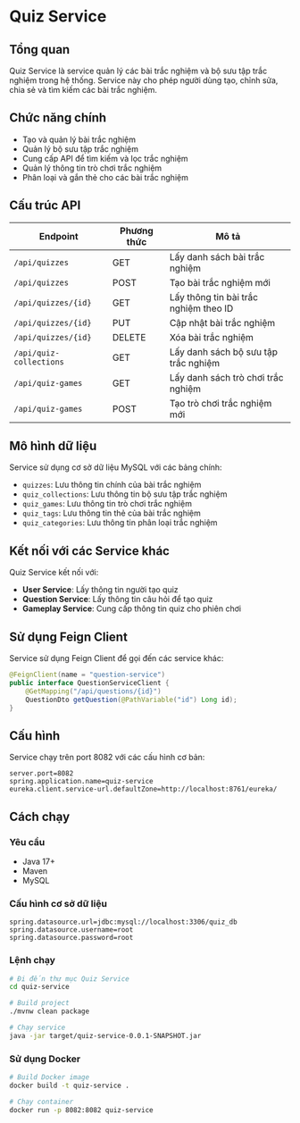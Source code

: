 # Quiz Service

## Tổng quan

Quiz Service là service quản lý các bài trắc nghiệm và bộ sưu tập trắc nghiệm trong hệ thống. Service này cho phép người dùng tạo, chỉnh sửa, chia sẻ và tìm kiếm các bài trắc nghiệm.

## Chức năng chính

- Tạo và quản lý bài trắc nghiệm
- Quản lý bộ sưu tập trắc nghiệm
- Cung cấp API để tìm kiếm và lọc trắc nghiệm
- Quản lý thông tin trò chơi trắc nghiệm
- Phân loại và gắn thẻ cho các bài trắc nghiệm

## Cấu trúc API

| Endpoint | Phương thức | Mô tả |
|----------|------------|-------|
| `/api/quizzes` | GET | Lấy danh sách bài trắc nghiệm |
| `/api/quizzes` | POST | Tạo bài trắc nghiệm mới |
| `/api/quizzes/{id}` | GET | Lấy thông tin bài trắc nghiệm theo ID |
| `/api/quizzes/{id}` | PUT | Cập nhật bài trắc nghiệm |
| `/api/quizzes/{id}` | DELETE | Xóa bài trắc nghiệm |
| `/api/quiz-collections` | GET | Lấy danh sách bộ sưu tập trắc nghiệm |
| `/api/quiz-games` | GET | Lấy danh sách trò chơi trắc nghiệm |
| `/api/quiz-games` | POST | Tạo trò chơi trắc nghiệm mới |

## Mô hình dữ liệu

Service sử dụng cơ sở dữ liệu MySQL với các bảng chính:

- `quizzes`: Lưu thông tin chính của bài trắc nghiệm
- `quiz_collections`: Lưu thông tin bộ sưu tập trắc nghiệm
- `quiz_games`: Lưu thông tin trò chơi trắc nghiệm
- `quiz_tags`: Lưu thông tin thẻ của bài trắc nghiệm
- `quiz_categories`: Lưu thông tin phân loại trắc nghiệm

## Kết nối với các Service khác

Quiz Service kết nối với:

- **User Service**: Lấy thông tin người tạo quiz
- **Question Service**: Lấy thông tin câu hỏi để tạo quiz
- **Gameplay Service**: Cung cấp thông tin quiz cho phiên chơi

## Sử dụng Feign Client

Service sử dụng Feign Client để gọi đến các service khác:

```java
@FeignClient(name = "question-service")
public interface QuestionServiceClient {
    @GetMapping("/api/questions/{id}")
    QuestionDto getQuestion(@PathVariable("id") Long id);
}
```

## Cấu hình

Service chạy trên port 8082 với các cấu hình cơ bản:

```properties
server.port=8082
spring.application.name=quiz-service
eureka.client.service-url.defaultZone=http://localhost:8761/eureka/
```

## Cách chạy

### Yêu cầu

- Java 17+
- Maven
- MySQL

### Cấu hình cơ sở dữ liệu

```properties
spring.datasource.url=jdbc:mysql://localhost:3306/quiz_db
spring.datasource.username=root
spring.datasource.password=root
```

### Lệnh chạy

```bash
# Đi đến thư mục Quiz Service
cd quiz-service

# Build project
./mvnw clean package

# Chạy service
java -jar target/quiz-service-0.0.1-SNAPSHOT.jar
```

### Sử dụng Docker

```bash
# Build Docker image
docker build -t quiz-service .

# Chạy container
docker run -p 8082:8082 quiz-service
```